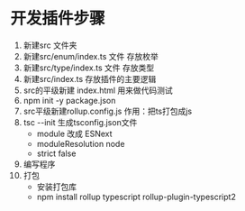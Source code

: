# 开发插件步骤
1. 新建src 文件夹
2. 新建src/enum/index.ts 文件 存放枚举 
3. 新建src/type/index.ts 文件 存放类型
4. 新建src/index.ts 存放插件的主要逻辑
5. src的平级新建 index.html 用来做代码测试
6. npm init -y package.json
7. src平级新建rollup.config.js 作用：把ts打包成js
8. tsc --init 生成tsconfig.json文件
    - module 改成 ESNext
    - moduleResolution node
    - strict false 
9. 编写程序
10. 打包
    - 安装打包库
    - npm install rollup typescript rollup-plugin-typescript2
